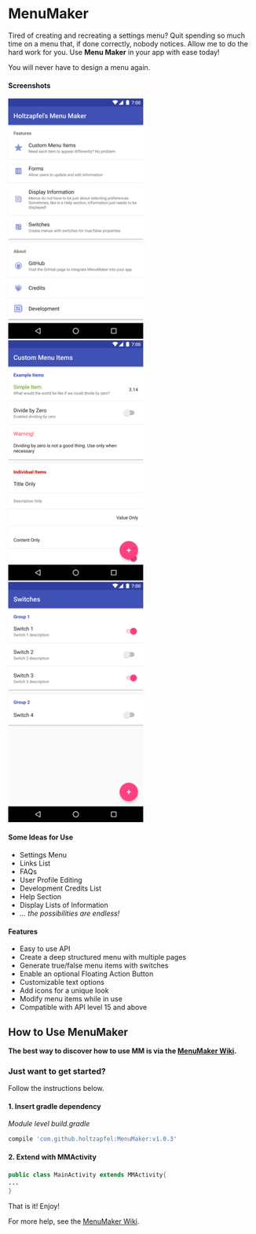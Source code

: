 # MenuMaker

Tired of creating and recreating a settings menu?  Quit spending so much time on a menu that, if done correctly, nobody notices.  Allow me to do the hard work for you.  Use **Menu Maker** in your app with ease today!  

You will never have to design a menu again.

#### Screenshots
<img src="https://github.com/holtzapfel/MenuMaker/raw/master/dev/screenshots/device-2017-06-30-112934.png" width="275"><img src="https://github.com/holtzapfel/MenuMaker/raw/master/dev/screenshots/device-2017-06-30-113659.png" width="275"><img src="https://github.com/holtzapfel/MenuMaker/raw/master/dev/screenshots/device-2017-06-30-113808.png" width="275">

#### Some Ideas for Use
- Settings Menu
- Links List
- FAQs
- User Profile Editing
- Development Credits List
- Help Section
- Display Lists of Information
- _... the possibilities are endless!_

#### Features
- Easy to use API
- Create a deep structured menu with multiple pages
- Generate true/false menu items with switches
- Enable an optional Floating Action Button
- Customizable text options
- Add icons for a unique look
- Modify menu items while in use
- Compatible with API level 15 and above

## How to Use MenuMaker
**The best way to discover how to use MM is via the [MenuMaker Wiki](https://github.com/holtzapfel/MenuMaker/wiki).**  
### Just want to get started?
Follow the instructions below.
#### 1. Insert gradle dependency
_Module level build.gradle_
```gradle
compile 'com.github.holtzapfel:MenuMaker:v1.0.3'
```
#### 2. Extend with **MMActivity**
```java
public class MainActivity extends MMActivity{
...
}
```
That is it!  Enjoy!

For more help, see the [MenuMaker Wiki](https://github.com/holtzapfel/MenuMaker/wiki).
